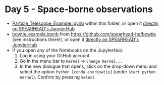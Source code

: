 # Day 5 - Space-borne observations
- [Particle_Telescope_Example.ipynb](https://github.com/spearhead-he/MSc-course-2025/blob/main/Space-borne_observations/Particle_Telescope_Example.ipynb) within this folder, or open it [directly on SPEARHEAD's JupyterHub](https://jupyterhub.spearhead-he.eu/hub/user-redirect/git-pull?repo=https%3A%2F%2Fgithub.com%2Fspearhead-he%2FMSc-course-2025&urlpath=lab%2Ftree%2FMSc-course-2025%2FREADME.md&branch=main)
- [bowtie_example.ipynb](https://github.com/spearhead-he/bowtie/blob/main/bowtie_example.ipynb) from https://github.com/spearhead-he/bowtie (see instructions there!), or open it [directly on SPEARHEAD's JupyterHub](https://jupyterhub.spearhead-he.eu/hub/user-redirect/git-pull?repo=https%3A%2F%2Fgithub.com%2Fspearhead-he%2FMSc-course-2025&urlpath=lab%2Ftree%2FMSc-course-2025%2FSpace-borne_observations%2FParticle_Telescope_Example.ipynb&branch=main)
- If you open any of the Notebooks on the JupyterHub:
  1. Log in using your GitHub account.
  2. Go in the menu bar to `Kernel` -> `Change Kernel...`
  3. In the new dialogue that opens, click on the drop-down menu and select the option `Python [conda env:bowtie]` (under `Start python Kernel`). Confirm by pressing `Select`.
